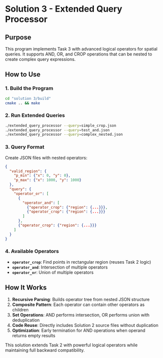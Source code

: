 # Solution 3 - Extended Query Processor

## Purpose  
This program implements Task 3 with advanced logical operators for spatial queries. It supports AND, OR, and CROP operations that can be nested to create complex query expressions.

## How to Use

### 1. Build the Program
```bash
cd "solution 3/build"
cmake .. && make
```

### 2. Run Extended Queries
```bash
./extended_query_processor --query=simple_crop.json
./extended_query_processor --query=test_and.json
./extended_query_processor --query=complex_nested.json
```

### 3. Query Format
Create JSON files with nested operators:
```json
{
  "valid_region": {
    "p_min": {"x": 0, "y": 0},
    "p_max": {"x": 1000, "y": 1000}
  },
  "query": {
    "operator_or": [
      {
        "operator_and": [
          {"operator_crop": {"region": {...}}},
          {"operator_crop": {"region": {...}}}
        ]
      },
      {"operator_crop": {"region": {...}}}
    ]
  }
}
```

### 4. Available Operators
- **`operator_crop`**: Find points in rectangular region (reuses Task 2 logic)
- **`operator_and`**: Intersection of multiple operators  
- **`operator_or`**: Union of multiple operators

## How It Works
1. **Recursive Parsing**: Builds operator tree from nested JSON structure
2. **Composite Pattern**: Each operator can contain other operators as children
3. **Set Operations**: AND performs intersection, OR performs union with deduplication
4. **Code Reuse**: Directly includes Solution 2 source files without duplication
5. **Optimization**: Early termination for AND operations when operand returns empty results

This solution extends Task 2 with powerful logical operators while maintaining full backward compatibility.